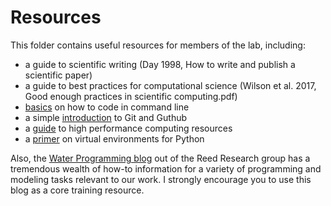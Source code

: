 # Resources
This folder contains useful resources for members of the lab, including: 
* a guide to scientific writing (Day 1998, How to write and publish a scientific paper)
* a guide to best practices for computational science (Wilson et al. 2017, Good enough practices in scientific computing.pdf)
* [basics](command-line-tutorials.md) on how to code in command line
* a simple [introduction](git-and-github.md) to Git and Guthub
* a [guide](high-performance-computing.md) to high performance computing resources
* a [primer](python-virtual-environments.md) on virtual environments for Python

Also, the [Water Programming blog](https://waterprogramming.wordpress.com/) out of the Reed Research group has a tremendous wealth of how-to information for a variety of programming and modeling tasks relevant to our work. I strongly encourage you to use this blog as a core training resource. 
